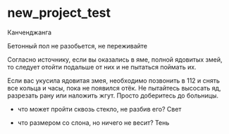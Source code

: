 # new_project_test
Канченджанга

Бетонный пол не разобьется, не переживайте

Согласно источнику, если вы оказались в яме, полной ядовитых змей, то следует отойти подальше от них и не пытаться поймать их.

Если вас укусила ядовитая змея, необходимо позвонить в 112 и снять все кольца и часы, пока не появился отёк. Не пытайтесь высосать яд, разрезать рану или наложить жгут. Просто доберитесь до больницы.

- что может пройти сквозь стекло, не разбив его? Свет

- что размером со слона, но ничего не весит? Тень

